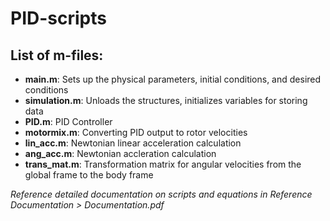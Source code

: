 # PID-scripts

## List of m-files:
- **main.m**: Sets up the physical parameters, initial conditions, and desired conditions
- **simulation.m**: Unloads the structures, initializes variables for storing data
- **PID.m**: PID Controller
- **motormix.m**: Converting PID output to rotor velocities
- **lin_acc.m**: Newtonian linear acceleration calculation
- **ang_acc.m**: Newtonian accleration calculation
- **trans_mat.m**: Transformation matrix for angular velocities from the global frame to the body frame

*Reference detailed documentation on scripts and equations in Reference Documentation > Documentation.pdf*

